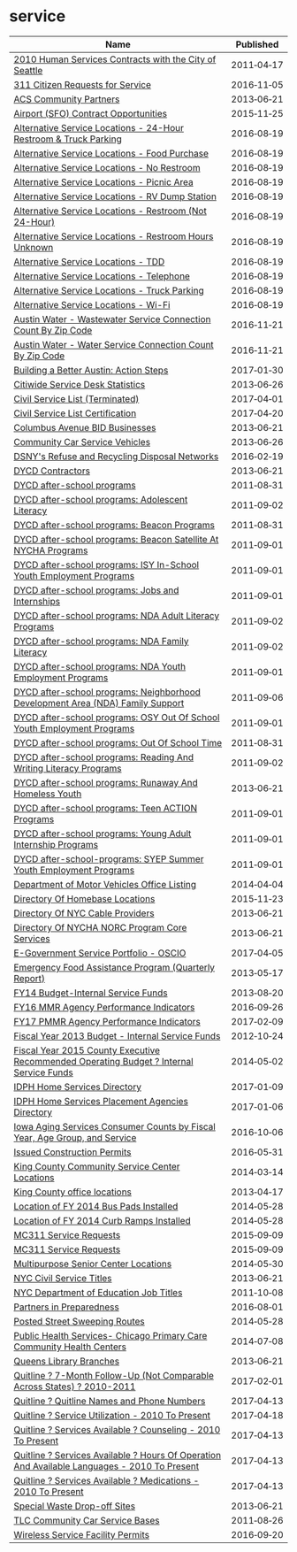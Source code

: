 # service

Name | Published
---- | ---------
[2010 Human Services Contracts with the City of Seattle](../datasets/brq5-i26y.md) | 2011&#x2011;04&#x2011;17
[311 Citizen Requests for Service](../datasets/7ixm-mnvx.md) | 2016&#x2011;11&#x2011;05
[ACS Community Partners](../datasets/9hyh-zkx9.md) | 2013&#x2011;06&#x2011;21
[Airport (SFO) Contract Opportunities](../datasets/hmh3-ff63.md) | 2015&#x2011;11&#x2011;25
[Alternative Service Locations - 24-Hour Restroom & Truck Parking](../datasets/hp75-ap4n.md) | 2016&#x2011;08&#x2011;19
[Alternative Service Locations - Food Purchase](../datasets/qwe5-jnrf.md) | 2016&#x2011;08&#x2011;19
[Alternative Service Locations - No Restroom](../datasets/xhab-8eat.md) | 2016&#x2011;08&#x2011;19
[Alternative Service Locations - Picnic Area](../datasets/7dgi-gzrf.md) | 2016&#x2011;08&#x2011;19
[Alternative Service Locations - RV Dump Station](../datasets/3h6i-t6hv.md) | 2016&#x2011;08&#x2011;19
[Alternative Service Locations - Restroom (Not 24-Hour)](../datasets/4vn5-z3rr.md) | 2016&#x2011;08&#x2011;19
[Alternative Service Locations - Restroom Hours Unknown](../datasets/iwh6-s46p.md) | 2016&#x2011;08&#x2011;19
[Alternative Service Locations - TDD](../datasets/4qit-jg5a.md) | 2016&#x2011;08&#x2011;19
[Alternative Service Locations - Telephone](../datasets/hdui-gwut.md) | 2016&#x2011;08&#x2011;19
[Alternative Service Locations - Truck Parking](../datasets/m3sd-jffm.md) | 2016&#x2011;08&#x2011;19
[Alternative Service Locations - Wi-Fi](../datasets/jqq8-eenr.md) | 2016&#x2011;08&#x2011;19
[Austin Water - Wastewater Service Connection Count By Zip Code](../datasets/6v99-vnq3.md) | 2016&#x2011;11&#x2011;21
[Austin Water - Water Service Connection Count By Zip Code](../datasets/uizf-mcbc.md) | 2016&#x2011;11&#x2011;21
[Building a Better Austin: Action Steps](../datasets/6s5y-evgf.md) | 2017&#x2011;01&#x2011;30
[Citiwide Service Desk Statistics](../datasets/vr2i-c3qq.md) | 2013&#x2011;06&#x2011;26
[Civil Service List (Terminated)](../datasets/qu8g-sxqf.md) | 2017&#x2011;04&#x2011;01
[Civil Service List Certification](../datasets/a9md-ynri.md) | 2017&#x2011;04&#x2011;20
[Columbus Avenue BID Businesses](../datasets/h5nh-eqde.md) | 2013&#x2011;06&#x2011;21
[Community Car Service Vehicles](../datasets/scwj-eyn6.md) | 2013&#x2011;06&#x2011;26
[DSNY's Refuse and Recycling Disposal Networks](../datasets/kzmz-ivhb.md) | 2016&#x2011;02&#x2011;19
[DYCD Contractors](../datasets/75e9-fg2t.md) | 2013&#x2011;06&#x2011;21
[DYCD after-school programs](../datasets/mbd7-jfnc.md) | 2011&#x2011;08&#x2011;31
[DYCD after-school programs: Adolescent Literacy](../datasets/a8rp-fpnn.md) | 2011&#x2011;09&#x2011;02
[DYCD after-school programs: Beacon Programs](../datasets/35sw-rdxj.md) | 2011&#x2011;08&#x2011;31
[DYCD after-school programs: Beacon Satellite At NYCHA Programs](../datasets/pyif-r8qe.md) | 2011&#x2011;09&#x2011;01
[DYCD after-school programs: ISY In-School Youth Employment Programs](../datasets/56u9-ryj4.md) | 2011&#x2011;09&#x2011;01
[DYCD after-school programs: Jobs and Internships](../datasets/99br-frp6.md) | 2011&#x2011;09&#x2011;01
[DYCD after-school programs: NDA Adult Literacy Programs](../datasets/ia9u-k3t3.md) | 2011&#x2011;09&#x2011;02
[DYCD after-school programs: NDA Family Literacy](../datasets/k3qa-jvkc.md) | 2011&#x2011;09&#x2011;02
[DYCD after-school programs: NDA Youth Employment Programs](../datasets/mrxb-9w9v.md) | 2011&#x2011;09&#x2011;01
[DYCD after-school programs: Neighborhood Development Area (NDA) Family Support](../datasets/chv4-k4fa.md) | 2011&#x2011;09&#x2011;06
[DYCD after-school programs: OSY Out Of School Youth Employment Programs](../datasets/36hn-wea6.md) | 2011&#x2011;09&#x2011;01
[DYCD after-school programs: Out Of School Time](../datasets/uvks-tn5n.md) | 2011&#x2011;08&#x2011;31
[DYCD after-school programs: Reading And Writing Literacy Programs](../datasets/w9cy-nnma.md) | 2011&#x2011;09&#x2011;02
[DYCD after-school programs: Runaway And Homeless Youth](../datasets/ujsc-un6m.md) | 2013&#x2011;06&#x2011;21
[DYCD after-school programs: Teen ACTION Programs](../datasets/fijd-wye8.md) | 2011&#x2011;09&#x2011;01
[DYCD after-school programs: Young Adult Internship Programs](../datasets/73bd-vkmx.md) | 2011&#x2011;09&#x2011;01
[DYCD after-school-programs: SYEP Summer Youth Employment Programs](../datasets/q5x3-7piv.md) | 2011&#x2011;09&#x2011;01
[Department of Motor Vehicles Office Listing](../datasets/scnc-rath.md) | 2014&#x2011;04&#x2011;04
[Directory Of Homebase Locations](../datasets/ntcm-2w4k.md) | 2015&#x2011;11&#x2011;23
[Directory Of NYC Cable Providers](../datasets/48pb-zy2g.md) | 2013&#x2011;06&#x2011;21
[Directory Of NYCHA NORC Program Core Services](../datasets/39pe-uzy3.md) | 2013&#x2011;06&#x2011;21
[E-Government Service Portfolio - OSCIO](../datasets/9g5a-r9zs.md) | 2017&#x2011;04&#x2011;05
[Emergency Food Assistance Program (Quarterly Report)](../datasets/mpqk-skis.md) | 2013&#x2011;05&#x2011;17
[FY14 Budget-Internal Service Funds](../datasets/5s38-iaa6.md) | 2013&#x2011;08&#x2011;20
[FY16 MMR Agency Performance Indicators](../datasets/8jfz-tjny.md) | 2016&#x2011;09&#x2011;26
[FY17 PMMR Agency Performance Indicators](../datasets/him9-7gri.md) | 2017&#x2011;02&#x2011;09
[Fiscal Year 2013 Budget - Internal Service Funds](../datasets/qgb4-jpr6.md) | 2012&#x2011;10&#x2011;24
[Fiscal Year 2015 County Executive Recommended Operating Budget ? Internal Service Funds](../datasets/8k6u-yedq.md) | 2014&#x2011;05&#x2011;02
[IDPH Home Services Directory](../datasets/swzv-788p.md) | 2017&#x2011;01&#x2011;09
[IDPH Home Services Placement Agencies Directory](../datasets/4j2z-ittf.md) | 2017&#x2011;01&#x2011;06
[Iowa Aging Services Consumer Counts by Fiscal Year, Age Group, and Service](../datasets/3qxc-gxc2.md) | 2016&#x2011;10&#x2011;06
[Issued Construction Permits](../datasets/3syk-w9eu.md) | 2016&#x2011;05&#x2011;31
[King County Community Service Center Locations](../datasets/d2x4-qegp.md) | 2014&#x2011;03&#x2011;14
[King County office locations](../datasets/heqd-ysmv.md) | 2013&#x2011;04&#x2011;17
[Location of FY 2014 Bus Pads Installed](../datasets/msv5-mj8x.md) | 2014&#x2011;05&#x2011;28
[Location of FY 2014 Curb Ramps Installed](../datasets/cu97-7vhd.md) | 2014&#x2011;05&#x2011;28
[MC311 Service Requests](../datasets/xtyh-brr2.md) | 2015&#x2011;09&#x2011;09
[MC311 Service Requests](../datasets/xtyh-brr2.md) | 2015&#x2011;09&#x2011;09
[Multipurpose Senior Center Locations](../datasets/qf8m-dzta.md) | 2014&#x2011;05&#x2011;30
[NYC Civil Service Titles](../datasets/nzjr-3966.md) | 2013&#x2011;06&#x2011;21
[NYC Department of Education Job Titles](../datasets/s7yj-m732.md) | 2011&#x2011;10&#x2011;08
[Partners in Preparedness](../datasets/h4jn-x3ty.md) | 2016&#x2011;08&#x2011;01
[Posted Street Sweeping Routes](../datasets/krk7-ayq2.md) | 2014&#x2011;05&#x2011;28
[Public Health Services- Chicago Primary Care Community Health Centers](../datasets/cjg8-dbka.md) | 2014&#x2011;07&#x2011;08
[Queens Library Branches](../datasets/kh3d-xhq7.md) | 2013&#x2011;06&#x2011;21
[Quitline ? 7-Month Follow-Up (Not Comparable Across States) ? 2010-2011](../datasets/7dvv-y64a.md) | 2017&#x2011;02&#x2011;01
[Quitline ? Quitline Names and Phone Numbers](../datasets/tid6-xphm.md) | 2017&#x2011;04&#x2011;13
[Quitline ? Service Utilization - 2010 To Present](../datasets/equ4-92qe.md) | 2017&#x2011;04&#x2011;18
[Quitline ? Services Available ? Counseling - 2010 To Present](../datasets/66cx-b9a4.md) | 2017&#x2011;04&#x2011;13
[Quitline ? Services Available ? Hours Of Operation And Available Languages - 2010 To Present](../datasets/vtt8-av2v.md) | 2017&#x2011;04&#x2011;13
[Quitline ? Services Available ? Medications - 2010 To Present](../datasets/tbyb-bvjd.md) | 2017&#x2011;04&#x2011;13
[Special Waste Drop-off Sites](../datasets/a34j-ihvy.md) | 2013&#x2011;06&#x2011;21
[TLC Community Car Service Bases](../datasets/nadh-kjkc.md) | 2011&#x2011;08&#x2011;26
[Wireless Service Facility Permits](../datasets/xtj2-daw9.md) | 2016&#x2011;09&#x2011;20

